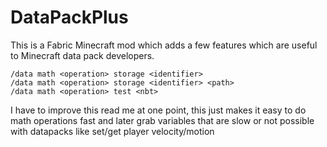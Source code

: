 # DataPackPlus

This is a Fabric Minecraft mod which adds a few features which are useful to Minecraft data pack developers.

```
/data math <operation> storage <identifier>
/data math <operation> storage <identifier> <path>
/data math <operation> test <nbt>
```

I have to improve this read me at one point, this just makes it easy to do math operations fast and later grab variables 
that are slow or not possible with datapacks like set/get player velocity/motion